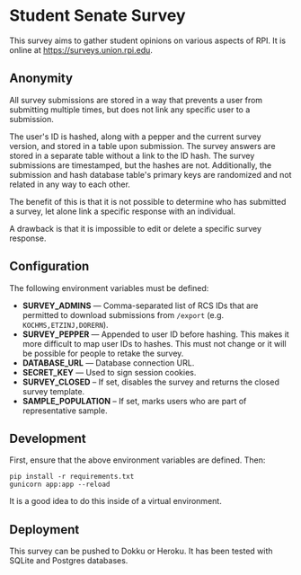 # Student Senate Survey

This survey aims to gather student opinions on various aspects of RPI. It is online at https://surveys.union.rpi.edu.

## Anonymity

All survey submissions are stored in a way that prevents a user from submitting
multiple times, but does not link any specific user to a submission.

The user's ID is hashed, along with a pepper and the current survey version, and
stored in a table upon submission. The survey answers are stored in a separate
table without a link to the ID hash. The survey submissions are timestamped, but
the hashes are not. Additionally, the submission and hash database table's
primary keys are randomized and not related in any way to each other.

The benefit of this is that it is not possible to determine who has submitted
a survey, let alone link a specific response with an individual.

A drawback is that it is impossible to edit or delete a specific survey
response.

## Configuration

The following environment variables must be defined:

- **SURVEY_ADMINS** — Comma-separated list of RCS IDs that are permitted to
download submissions from `/export` (e.g. `KOCHMS,ETZINJ,DORERN`).
- **SURVEY_PEPPER** — Appended to user ID before hashing. This makes it more
difficult to map user IDs to hashes. This must not change or it will be possible
for people to retake the survey.
- **DATABASE_URL** — Database connection URL.
- **SECRET_KEY** — Used to sign session cookies.
- **SURVEY_CLOSED** – If set, disables the survey and returns the closed
survey template.
- **SAMPLE_POPULATION** – If set, marks users who are part of representative sample.

## Development

First, ensure that the above environment variables are defined. Then:

```
pip install -r requirements.txt
gunicorn app:app --reload
```

It is a good idea to do this inside of a virtual environment.

## Deployment

This survey can be pushed to Dokku or Heroku. It has been tested with SQLite and Postgres databases.
